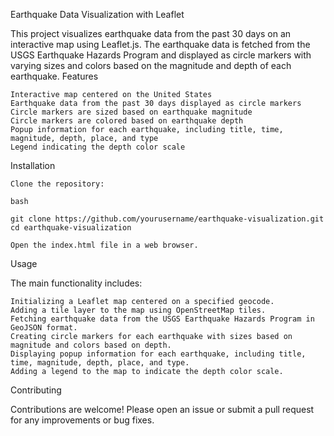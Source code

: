 Earthquake Data Visualization with Leaflet

This project visualizes earthquake data from the past 30 days on an interactive map using Leaflet.js. The earthquake data is fetched from the USGS Earthquake Hazards Program and displayed as circle markers with varying sizes and colors based on the magnitude and depth of each earthquake.
Features

    Interactive map centered on the United States
    Earthquake data from the past 30 days displayed as circle markers
    Circle markers are sized based on earthquake magnitude
    Circle markers are colored based on earthquake depth
    Popup information for each earthquake, including title, time, magnitude, depth, place, and type
    Legend indicating the depth color scale

Installation

    Clone the repository:

    bash

    git clone https://github.com/yourusername/earthquake-visualization.git
    cd earthquake-visualization

    Open the index.html file in a web browser.

Usage

The main functionality includes:

    Initializing a Leaflet map centered on a specified geocode.
    Adding a tile layer to the map using OpenStreetMap tiles.
    Fetching earthquake data from the USGS Earthquake Hazards Program in GeoJSON format.
    Creating circle markers for each earthquake with sizes based on magnitude and colors based on depth.
    Displaying popup information for each earthquake, including title, time, magnitude, depth, place, and type.
    Adding a legend to the map to indicate the depth color scale.

Contributing

Contributions are welcome! Please open an issue or submit a pull request for any improvements or bug fixes.
